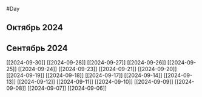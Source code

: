 #Day
## Октябрь 2024

## Сентябрь 2024
[[2024-09-30]]
[[2024-09-28]]
[[2024-09-27]]
[[2024-09-26]]
[[2024-09-25]]
[[2024-09-24]]
[[2024-09-23]]
[[2024-09-21]]
[[2024-09-20]]
[[2024-09-19]]
[[2024-09-18]]
[[2024-09-17]]
[[2024-09-14]]
[[2024-09-13]]
[[2024-09-12]]
[[2024-09-11]]
[[2024-09-10]]
[[2024-09-09]]
[[2024-09-08]]
[[2024-09-07]]
[[2024-09-06]]